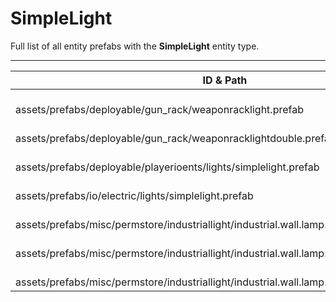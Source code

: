 # SimpleLight
Full list of all <Badge type="warning" text="7"/> entity prefabs with the **SimpleLight** entity type.

---
| ID & Path |
| --- |
| <a href="#107031364"><Badge id="107031364" type="tip" text="#"/></a> <Badge type="tip" text="107031364"/> <Badge type="info" text="RealmedRemove"/> <Badge type="info" text="GroundWatch"/> <Badge type="info" text="DestroyOnGroundMissing"/> <Badge type="info" text="Deployable"/> <Badge type="info" text="Construction"/> <br> assets/prefabs/deployable/gun_rack/weaponracklight.prefab |
| <a href="#3489283376"><Badge id="3489283376" type="tip" text="#"/></a> <Badge type="tip" text="3489283376"/> <Badge type="info" text="RealmedRemove"/> <Badge type="info" text="GroundWatch"/> <Badge type="info" text="DestroyOnGroundMissing"/> <Badge type="info" text="Deployable"/> <Badge type="info" text="Construction"/> <br> assets/prefabs/deployable/gun_rack/weaponracklightdouble.prefab |
| <a href="#1797934483"><Badge id="1797934483" type="tip" text="#"/></a> <Badge type="tip" text="1797934483"/> <Badge type="info" text="Poolable"/> <Badge type="info" text="RealmedRemove"/> <Badge type="info" text="GroundWatch"/> <Badge type="info" text="DestroyOnGroundMissing"/> <Badge type="info" text="Deployable"/> <Badge type="info" text="Construction"/> <br> assets/prefabs/deployable/playerioents/lights/simplelight.prefab |
| <a href="#1523703314"><Badge id="1523703314" type="tip" text="#"/></a> <Badge type="tip" text="1523703314"/> <Badge type="info" text="RealmedRemove"/> <br> assets/prefabs/io/electric/lights/simplelight.prefab |
| <a href="#1908182065"><Badge id="1908182065" type="tip" text="#"/></a> <Badge type="tip" text="1908182065"/> <Badge type="info" text="Poolable"/> <Badge type="info" text="RealmedRemove"/> <Badge type="info" text="GroundWatch"/> <Badge type="info" text="DestroyOnGroundMissing"/> <Badge type="info" text="Deployable"/> <Badge type="info" text="Construction"/> <Badge type="info" text="Rust.PropRenderer"/> <br> assets/prefabs/misc/permstore/industriallight/industrial.wall.lamp.deployed.prefab |
| <a href="#3341019015"><Badge id="3341019015" type="tip" text="#"/></a> <Badge type="tip" text="3341019015"/> <Badge type="info" text="Poolable"/> <Badge type="info" text="RealmedRemove"/> <Badge type="info" text="GroundWatch"/> <Badge type="info" text="DestroyOnGroundMissing"/> <Badge type="info" text="Deployable"/> <Badge type="info" text="Construction"/> <Badge type="info" text="Rust.PropRenderer"/> <br> assets/prefabs/misc/permstore/industriallight/industrial.wall.lamp.green.deployed.prefab |
| <a href="#3293089444"><Badge id="3293089444" type="tip" text="#"/></a> <Badge type="tip" text="3293089444"/> <Badge type="info" text="Poolable"/> <Badge type="info" text="RealmedRemove"/> <Badge type="info" text="GroundWatch"/> <Badge type="info" text="DestroyOnGroundMissing"/> <Badge type="info" text="Deployable"/> <Badge type="info" text="Construction"/> <Badge type="info" text="Rust.PropRenderer"/> <br> assets/prefabs/misc/permstore/industriallight/industrial.wall.lamp.red.deployed.prefab |
